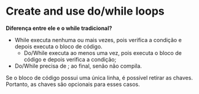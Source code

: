 # Create and use do/while loops

**Diferença entre ele e o while tradicional?**
- While executa nenhuma ou mais vezes, pois verifica a condição e depois executa o bloco de código.
    - Do/While executa ao menos uma vez, pois executa o bloco de código e depois verifica a condição;
- Do/While precisa de ; ao final, senão não compila.

Se o bloco de código possui uma única linha, é possível retirar as chaves. Portanto, as chaves são opcionais para esses casos.
